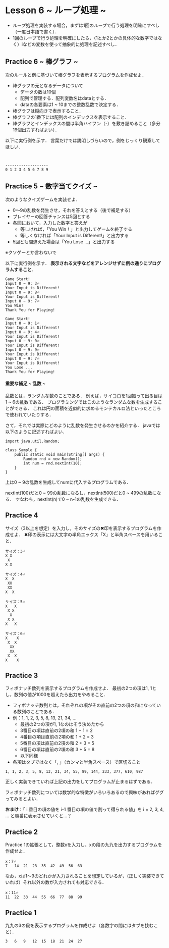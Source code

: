 # Lesson 6 ~ ループ処理 ~

- ループ処理を実装する場合，まずは1回のループで行う処理を明確にすべし（一度日本語で書く）．
- 1回のループで行う処理を明確にしたら，（1とか2とかの具体的な数字ではなく）iなどの変数を使って抽象的に処理を記述すべし．


## Practice 6 ~ 棒グラフ ~
次のルールと例に基づいて棒グラフを表示するプログラムを作成せよ．

- 棒グラフの元となるデータについて
	- データの数は10個
	- 配列で管理する．配列変数名はdataとする．
	- dataの各要素は1 ~ 10までの整数乱数で決定する．
- 棒グラフは縦向きで表示すること．
- 棒グラフの1番下には配列のインデックスを表示すること．
- 棒グラフとインデックスの間は半角ハイフン（-）を敷き詰めること（多分19個出力すればよい）．

以下に実行例を示す．
言葉だけでは説明しづらいので，例をじっくり観察してほしい．

```


-------------------
0 1 2 3 4 5 6 7 8 9
```


## Practice 5 ~ 数字当てクイズ ~
次のようなクイズゲームを実装せよ．
- 0〜9の乱数を発生させ，それを答えとする（後で補足する）
- プレイヤーの回答チャンスは5回とする
- 各回において，入力した数字と答えが
	- 等しければ，「You Win！」と出力してゲームを終了する
	- 等しくなければ「Your Input is Different!」と出力する
- 5回とも間違えた場合は「You Lose ...」と出力する

※クソゲーとか言わないで

以下に実行例を示す．
**表示される文字などをアレンジせずに例の通りにプログラムすること**．

```
Game Start!
Input 0 ~ 9: 3⏎
Your Input is Different!
Input 0 ~ 9: 8⏎
Your Input is Different!
Input 0 ~ 9: 7⏎
You Win!
Thank You for Playing!
```

```
Game Start!
Input 0 ~ 9: 1⏎
Your Input is Different!
Input 0 ~ 9: 4⏎
Your Input is Different!
Input 0 ~ 9: 0⏎
Your Input is Different!
Input 0 ~ 9: 9⏎
Your Input is Different!
Input 0 ~ 9: 7⏎
Your Input is Different!
You Lose ...
Thank You for Playing!
```

#### 重要な補足 ~ 乱数 ~
乱数とは，ランダムな数のことである．
例えば，サイコロを1回振って出る目は1 ~ 6の乱数である．
プログラミングではこのようなランダムな数を生成することができる．
これは円の面積を近似的に求めるモンテカルロ法といったところで使われていたりする．

さて，それでは実際にどのように乱数を発生させるのかを紹介する．
javaでは以下のように記述すればよい．

```
import java.util.Random;

class Sample {
	public static void main(String[] args) {
		Random rnd = new Random();
		int num = rnd.nextInt(10);
	}
}
```

上は0 ~ 9の乱数を生成してnumに代入するプログラムである．

nextInt(100)だと0 ~ 99の乱数になるし，nextInt(500)だと0 ~ 499の乱数になる．
すなわち，nextInt(n)で0 ~ n-1の乱数を生成できる．




## Practice 4
サイズ（3以上を想定）を入力し，そのサイズの✖印を表示するプログラムを作成せよ．
✖印の表示には大文字の半角エックス「X」と半角スペースを用いること．

```
サイズ：3⏎
X X
 X
X X
```

```
サイズ：4⏎
X  X
 XX
 XX
X  X
```

```
サイズ：5⏎
X   X
 X X
  X
 X X
X   X
```

```
サイズ：6⏎
X    X
 X  X
  XX
  XX
 X  X
X    X
```


## Practice 3
フィボナッチ数列を表示するプログラムを作成せよ．
最初の2つの項は1, 1とし，数列の値が1000を超えたら出力をやめること．

- フィボナッチ数列とは，それぞれの項がその直前の2つの項の和になっている数列のことである．
- 例：1, 1, 2, 3, 5, 8, 13, 21, 34, ...
  - 最初の2つの項が1, 1なのはそう決めたから
  - 3番目の項は直前の2項の和 1 + 1 = 2
  - 4番目の項は直前の2項の和 1 + 2 = 3
  - 5番目の項は直前の2項の和 2 + 3 = 5
  - 6番目の項は直前の2項の和 3 + 5 = 8
  - 以下同様
- 各項はタブではなく「, 」（カンマと半角スペース）で区切ること

```
1, 1, 2, 3, 5, 8, 13, 21, 34, 55, 89, 144, 233, 377, 610, 987
```

正しく実装できていれば上記の出力をしてプログラムが止まるはずである．

フィボナッチ数列については数学的な特徴がいろいろあるので興味があればググってみるとよい．

**おまけ**：「 i 番目の項の値を i-1 番目の項の値で割って得られる値」を i = 2, 3, 4, ... と順番に表示させていくと…？



## Practice 2
Practice 1の拡張として，整数xを入力し，xの段の九九を出力するプログラムを作成せよ．
```
x：7⏎
7	14	21	28	35	42	49	56	63
```

なお，xは1～9のどれかが入力されることを想定しているが，（正しく実装できていれば）それ以外の数が入力されても対応できる．

```
x：11⏎
11	22	33	44	55	66	77	88	99
```

## Practice 1
九九の3の段を表示するプログラムを作成せよ（各数字の間にはタブを挟むこと）．

```
3	6	9	12	15	18	21	24	27
```
